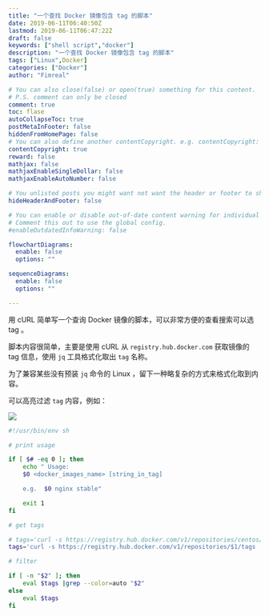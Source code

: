 ```yaml
---
title: "一个查找 Docker 镜像包含 tag 的脚本"
date: 2019-06-11T06:40:50Z
lastmod: 2019-06-11T06:47:22Z
draft: false
keywords: ["shell script","docker"]
description: "一个查找 Docker 镜像包含 tag 的脚本"
tags: ["Linux",Docker]
categories: ["Docker"]
author: "Fimreal"

# You can also close(false) or open(true) something for this content.
# P.S. comment can only be closed
comment: true
toc: flase
autoCollapseToc: true
postMetaInFooter: false
hiddenFromHomePage: false
# You can also define another contentCopyright. e.g. contentCopyright: "This is another copyright."
contentCopyright: true
reward: false
mathjax: false
mathjaxEnableSingleDollar: false
mathjaxEnableAutoNumber: false

# You unlisted posts you might want not want the header or footer to show
hideHeaderAndFooter: false

# You can enable or disable out-of-date content warning for individual post.
# Comment this out to use the global config.
#enableOutdatedInfoWarning: false

flowchartDiagrams:
  enable: false
  options: ""

sequenceDiagrams:
  enable: false
  options: ""

---
```


用 cURL 简单写一个查询 Docker 镜像的脚本，可以非常方便的查看搜索可以选 tag 。

<!--more-->

脚本内容很简单，主要是使用 cURL 从 `registry.hub.docker.com` 获取镜像的 tag 信息，使用 `jq` 工具格式化取出 `tag` 名称。

为了兼容某些没有预装 `jq` 命令的 Linux ，留下一种略复杂的方式来格式化取到内容。

可以高亮过滤 `tag` 内容，例如：

![](https://od.epurs.com/images/2019/06/11/qrJtodTdzt/docker_tags.png)


```bash
#!/usr/bin/env sh

# print usage

if [ $# -eq 0 ]; then
    echo " Usage:
    $0 <docker_images_name> [string_in_tag]

    e.g.  $0 nginx stable"

    exit 1
fi

# get tags

# tags='curl -s https://registry.hub.docker.com/v1/repositories/centos/tags | tr "}]" "\n\b"  | cut -d \" -f 8'
tags='curl -s https://registry.hub.docker.com/v1/repositories/$1/tags |jq -r ".[] | .name" 2>/dev/null'

# filter

if [ -n "$2" ]; then
    eval $tags |grep --color=auto "$2"
else
    eval $tags
fi
```
